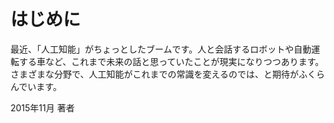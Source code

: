 # はじめに
最近、「人工知能」がちょっとしたブームです。人と会話するロボットや自動運転する車など、これまで未来の話と思っていたことが現実になりつつあります。さまざまな分野で、人工知能がこれまでの常識を変えるのでは、と期待がふくらんでいます。

<p class="text-right">2015年11月 著者</p>
